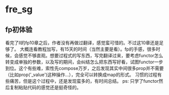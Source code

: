 # fre_sg

## fp初体验
看完了ll的fp10章之后，作者没有再做过翻译，感觉蛮可惜的。不过这10章还是足够了。
大概连看教程加写，有15天的时间（当然主要是看）。fp的手感，很多时候，会感觉不够直观。想要过程式的写东西，写完翻译过来，要考虑functor怎么转变成单独的参数，以及写的期间，会纠结怎么把东西写好看，试图functor一步到位。这个有些难，索性先compose万岁，之后发现其实中间很多prop并不需要（比如prop('_value')这种操作...），完全可以转换成map的形式。
习惯的过程有些痛苦，但是这个过程中，还是发现蛮多的，有时间总结。
ps: 只学了functor然后复制粘贴代码的感觉还是挺奇怪的。
